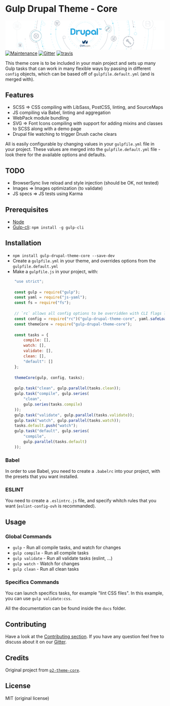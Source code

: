 Gulp Drupal Theme - Core
========================

![gulp-drupal-theme-core-banner](banner.png)
[![Maintenance](https://img.shields.io/maintenance/yes/2017.svg)]() [![Gitter](https://img.shields.io/gitter/room/nwjs/nw.js.svg)](https://gitter.im/ovh/ux) [![travis](https://travis-ci.org/ovh-ux/gulp-drupal-theme-core.svg?branch=master)](https://travis-ci.org/ovh-ux/gulp-drupal-theme-core)

This theme core is to be included in your main project and sets up many Gulp tasks that can work in many flexible ways by passing in different `config` objects, which can be based off of `gulpfile.default.yml` (and is merged with).


## Features

- SCSS => CSS compiling with LibSass, PostCSS, linting, and SourceMaps
- JS compiling via Babel, linting and aggregation
- WebPack module bundling
- SVG => Font Icons compiling with support for adding mixins and classes to SCSS along with a demo page
- Drupal file watching to trigger Drush cache clears

All is easily configurable by changing values in your `gulpfile.yml` file in your project. These values are merged into the `gulpfile.default.yml` file - look there for the available options and defaults.

## TODO

- BrowserSync live reload and style injection (should be OK, not tested)
- Images => Images optimization (to validate)
- JS specs => JS tests using Karma


## Prerequisites

- [Node](https://nodejs.org)
- [Gulp-cli](http://gulpjs.com/): `npm install -g gulp-cli`


## Installation

- `npm install gulp-drupal-theme-core --save-dev`
- Create a `gulpfile.yml` in your theme, and overrides options from the `gulpfile.default.yml`
- Make a `gulpfile.js` in your project, with:
```js
    "use strict";

    const gulp = require("gulp");
    const yaml = require("js-yaml");
    const fs = require("fs");

    // `rc` allows all config options to be overridden with CLI flags like `--js.enabled="` or in `~/.p2-theme-corerc` files, among many others: https://www.npmjs.com/package/rc
    const config = require("rc")("gulp-drupal-theme-core", yaml.safeLoad(fs.readFileSync(`${__dirname}/gulpfile.yml`, "utf8"), { json: true }));
    const themeCore = require("gulp-drupal-theme-core");

    const tasks = {
        compile: [],
        watch: [],
        validate: [],
        clean: [],
        "default": []
    };

    themeCore(gulp, config, tasks);

    gulp.task("clean", gulp.parallel(tasks.clean));
    gulp.task("compile", gulp.series(
        "clean",
        gulp.series(tasks.compile)
    ));
    gulp.task("validate", gulp.parallel(tasks.validate));
    gulp.task("watch", gulp.parallel(tasks.watch));
    tasks.default.push("watch");
    gulp.task("default", gulp.series(
        "compile",
        gulp.parallel(tasks.default)
    ));
```

### Babel
In order to use Babel, you need to create a `.babelrc` into your project, with the presets that you want installed.

### ESLINT
You need to create a `.eslintrc.js` file, and specify whitch rules that you want (`eslint-config-ovh` is recommanded).


## Usage

### Global Commands

- `gulp` - Run all compile tasks, and watch for changes
- `gulp compile` - Run all compile tasks
- `gulp validate` - Run all validate tasks (eslint, ...)
- `gulp watch` - Watch for changes
- `gulp clean` - Run all clean tasks

### Specifics Commands

You can launch specifics tasks, for example "lint CSS files". In this example, you can use `gulp validate:css`.

All the documentation can be found inside the `docs` folder.


## Contributing

Have a look at the [Contributing section](.github/CONTRIBUTING.md). If you have any question feel free to discuss about it on our [Gitter](https://gitter.im/ovh/ux).


## Credits

Original project from [`p2-theme-core`](https://github.com/phase2/p2-theme-core).


## License

MIT (original license)
